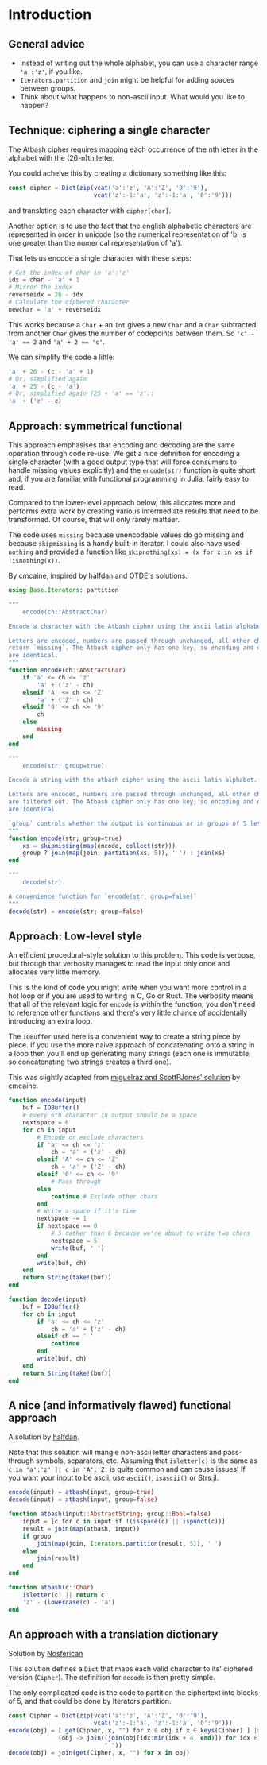 # Introduction

## General advice

- Instead of writing out the whole alphabet, you can use a character range `'a':'z'`, if you like.
- `Iterators.partition` and `join` might be helpful for adding spaces between groups.
- Think about what happens to non-ascii input. What would you like to happen?

## Technique: ciphering a single character

The Atbash cipher requires mapping each occurrence of the nth letter in the alphabet with the (26-n)th letter.

You could acheive this by creating a dictionary something like this:
```julia
const cipher = Dict(zip(vcat('a':'z', 'A':'Z', '0':'9'),
                        vcat('z':-1:'a', 'z':-1:'a', '0':'9')))
```

and translating each character with `cipher[char]`.

Another option is to use the fact that the english alphabetic characters are represented in order in unicode (so the numerical representation of 'b' is one greater than the numerical representation of 'a').

That lets us encode a single character with these steps:

```julia
# Get the index of char in 'a':'z'
idx = char - 'a' + 1
# Mirror the index
reverseidx = 26 - idx
# Calculate the ciphered character
newchar = 'a' + reverseidx
```

This works because a `Char` + an `Int` gives a new `Char` and a `Char` subtracted from another `Char` gives the number of codepoints between them. So `'c' - 'a' == 2` and `'a' + 2 == 'c'`.

We can simplify the code a little:

```julia
'a' + 26 - (c - 'a' + 1)
# Or, simplified again
'a' + 25 - (c - 'a')
# Or, simplified again (25 + 'a' == 'z'):
'a' + ('z' - c)
```

## Approach: symmetrical functional

This approach emphasises that encoding and decoding are the same operation through code re-use.
We get a nice definition for encoding a single character (with a good output type that will force consumers to handle missing values explicitly)
and the `encode(str)` function is quite short and, if you are familiar with functional programming in Julia, fairly easy to read.

Compared to the lower-level approach below, this allocates more and performs extra work by creating various intermediate results that need to be transformed.
Of course, that will only rarely matteer.

The code uses `missing` because unencodable values do go missing and because `skipmissing` is a handy built-in iterator.
I could also have used `nothing` and provided a function like `skipnothing(xs) = (x for x in xs if !isnothing(x))`.

By cmcaine, inspired by
[halfdan](https://exercism.io/tracks/julia/exercises/atbash-cipher/solutions/419b6f4d04974a63b7f8531e8ad2808c)
and
[OTDE](https://exercism.io/tracks/julia/exercises/atbash-cipher/solutions/330cb9e444c2403c898275e71da07caa)'s
solutions.

```julia
using Base.Iterators: partition

"""
    encode(ch::AbstractChar)

Encode a character with the Atbash cipher using the ascii latin alphabet.

Letters are encoded, numbers are passed through unchanged, all other characters
return `missing`. The Atbash cipher only has one key, so encoding and decoding
are identical.
"""
function encode(ch::AbstractChar)
    if 'a' <= ch <= 'z'
        'a' + ('z' - ch)
    elseif 'A' <= ch <= 'Z'
        'a' + ('Z' - ch)
    elseif '0' <= ch <= '9'
        ch
    else
        missing
    end
end

"""
    encode(str; group=true)

Encode a string with the atbash cipher using the ascii latin alphabet.

Letters are encoded, numbers are passed through unchanged, all other characters
are filtered out. The Atbash cipher only has one key, so encoding and decoding
are identical.

`group` controls whether the output is continuous or in groups of 5 letters.
"""
function encode(str; group=true)
    xs = skipmissing(map(encode, collect(str)))
    group ? join(map(join, partition(xs, 5)), ' ') : join(xs)
end

"""
    decode(str)

A convenience function for `encode(str; group=false)`
"""
decode(str) = encode(str; group=false)
```


## Approach: Low-level style

An efficient procedural-style solution to this problem.
This code is verbose, but through that verbosity manages to read the input only once and allocates very little memory.

This is the kind of code you might write when you want more control in a hot loop or if you are used to writing in C, Go or Rust.
The verbosity means that all of the relevant logic for `encode` is within the function; you don't need to reference other functions and there's very little chance of accidentally introducing an extra loop.

The `IOBuffer` used here is a convenient way to create a string piece by piece. If you use the more naive approach of concatenating onto a string in a loop then you'll end up generating many strings (each one is immutable, so concatenating two strings creates a third one).

This was slightly adapted from
[miguelraz and ScottPJones' solution](https://exercism.io/tracks/julia/exercises/atbash-cipher/solutions/037a4f733e734097a37b3287e84be40f)
by cmcaine.

```julia
function encode(input)
    buf = IOBuffer()
    # Every 6th character in output should be a space
    nextspace = 6
    for ch in input
        # Encode or exclude characters
        if 'a' <= ch <= 'z'
            ch = 'a' + ('z' - ch)
        elseif 'A' <= ch <= 'Z'
            ch = 'a' + ('Z' - ch)
        elseif '0' <= ch <= '9'
            # Pass through
        else
            continue # Exclude other chars
        end
        # Write a space if it's time
        nextspace -= 1
        if nextspace == 0
            # 5 rather than 6 because we're about to write two chars
            nextspace = 5
            write(buf, ' ')
        end
        write(buf, ch)
    end
    return String(take!(buf))
end

function decode(input)
    buf = IOBuffer()
    for ch in input
        if 'a' <= ch <= 'z'
            ch = 'a' + ('z' - ch)
        elseif ch == ' '
            continue
        end
        write(buf, ch)
    end
    return String(take!(buf))
end
```

## A nice (and informatively flawed) functional approach

A solution by [halfdan](https://exercism.io/tracks/julia/exercises/atbash-cipher/solutions/419b6f4d04974a63b7f8531e8ad2808c).

Note that this solution will mangle non-ascii letter characters and pass-through symbols, separators, etc.
Assuming that `isletter(c)` is the same as `c in 'a':'z' || c in 'A':'Z'` is quite common and can cause issues!
If you want your input to be ascii, use `ascii()`, `isascii()` or Strs.jl.

```julia
encode(input) = atbash(input, group=true)
decode(input) = atbash(input, group=false)

function atbash(input::AbstractString; group::Bool=false)
    input = [c for c in input if !(isspace(c) || ispunct(c))]
    result = join(map(atbash, input))
    if group
        join(map(join, Iterators.partition(result, 5)), ' ')
    else
        join(result)
    end
end

function atbash(c::Char)
    isletter(c) || return c
    'z' - (lowercase(c) - 'a')
end
```

## An approach with a translation dictionary

Solution by [Nosferican](https://exercism.io/tracks/julia/exercises/atbash-cipher/solutions/4a06872ec87a4c91ab7c32e98682165e)

This solution defines a `Dict` that maps each valid character to its' ciphered version (`Cipher`). The definition for `decode` is then pretty simple.

The only complicated code is the code to partition the ciphertext into blocks of 5, and that could be done by Iterators.partition.

```julia
const Cipher = Dict(zip(vcat('a':'z', 'A':'Z', '0':'9'),
                        vcat('z':-1:'a', 'z':-1:'a', '0':'9')))
encode(obj) = [ get(Cipher, x, "") for x ∈ obj if x ∈ keys(Cipher) ] |>
              (obj -> join((join(obj[idx:min(idx + 4, end)]) for idx ∈ 1:5:length(obj)),
                           " "))
decode(obj) = join(get(Cipher, x, "") for x in obj)
```
